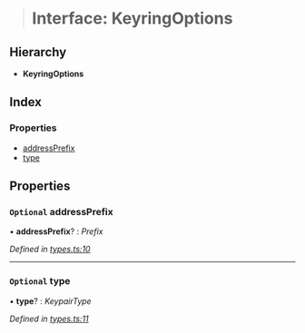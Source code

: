 > # Interface: KeyringOptions

## Hierarchy

* **KeyringOptions**

## Index

### Properties

* [addressPrefix](_types_.keyringoptions.md#optional-addressprefix)
* [type](_types_.keyringoptions.md#optional-type)

## Properties

### `Optional` addressPrefix

• **addressPrefix**? : *Prefix*

*Defined in [types.ts:10](https://github.com/polkadot-js/common/blob/9a4938b/packages/keyring/src/types.ts#L10)*

___

### `Optional` type

• **type**? : *KeypairType*

*Defined in [types.ts:11](https://github.com/polkadot-js/common/blob/9a4938b/packages/keyring/src/types.ts#L11)*